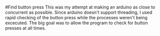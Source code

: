 #Find button press
This was my attempt at making an arduino as close to concurrent as possible.  Since arduino doesn't support threading, I used rapid checking of the button press while the processes weren't being excecuted.
The big goal was to allow the program to check for button presses at all times.